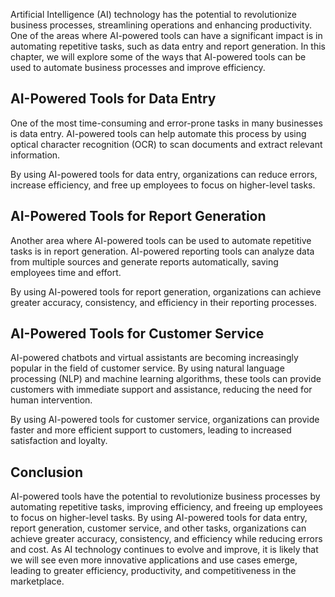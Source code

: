 
Artificial Intelligence (AI) technology has the potential to revolutionize business processes, streamlining operations and enhancing productivity. One of the areas where AI-powered tools can have a significant impact is in automating repetitive tasks, such as data entry and report generation. In this chapter, we will explore some of the ways that AI-powered tools can be used to automate business processes and improve efficiency.

AI-Powered Tools for Data Entry
-------------------------------

One of the most time-consuming and error-prone tasks in many businesses is data entry. AI-powered tools can help automate this process by using optical character recognition (OCR) to scan documents and extract relevant information.

By using AI-powered tools for data entry, organizations can reduce errors, increase efficiency, and free up employees to focus on higher-level tasks.

AI-Powered Tools for Report Generation
--------------------------------------

Another area where AI-powered tools can be used to automate repetitive tasks is in report generation. AI-powered reporting tools can analyze data from multiple sources and generate reports automatically, saving employees time and effort.

By using AI-powered tools for report generation, organizations can achieve greater accuracy, consistency, and efficiency in their reporting processes.

AI-Powered Tools for Customer Service
-------------------------------------

AI-powered chatbots and virtual assistants are becoming increasingly popular in the field of customer service. By using natural language processing (NLP) and machine learning algorithms, these tools can provide customers with immediate support and assistance, reducing the need for human intervention.

By using AI-powered tools for customer service, organizations can provide faster and more efficient support to customers, leading to increased satisfaction and loyalty.

Conclusion
----------

AI-powered tools have the potential to revolutionize business processes by automating repetitive tasks, improving efficiency, and freeing up employees to focus on higher-level tasks. By using AI-powered tools for data entry, report generation, customer service, and other tasks, organizations can achieve greater accuracy, consistency, and efficiency while reducing errors and cost. As AI technology continues to evolve and improve, it is likely that we will see even more innovative applications and use cases emerge, leading to greater efficiency, productivity, and competitiveness in the marketplace.
